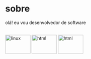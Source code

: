 # sobre
olá! eu vou desenvolvedor de software
<div style="display: inline_block"><br>
<img align="center" alt="linux" height="60" width="80"src="https://logowik.com/content/uploads/images/872_ubuntulinux.jpg">
<img align="center" alt="html" height="60" width="80"src="https://logowik.com/content/uploads/images/492_html5.jpg">
<img align="center" alt="html" height="60" width="80" src="https://logowik.com/content/uploads/images/kotlin.jpg"
